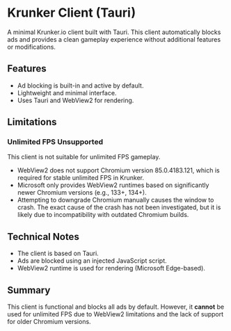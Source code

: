 # Krunker Client (Tauri)

A minimal Krunker.io client built with Tauri. This client automatically blocks ads and provides a clean gameplay experience without additional features or modifications.

## Features

- Ad blocking is built-in and active by default.
- Lightweight and minimal interface.
- Uses Tauri and WebView2 for rendering.

## Limitations

### Unlimited FPS Unsupported

This client is not suitable for unlimited FPS gameplay.

- WebView2 does not support Chromium version 85.0.4183.121, which is required for stable unlimited FPS in Krunker.
- Microsoft only provides WebView2 runtimes based on significantly newer Chromium versions (e.g., 133+, 134+).
- Attempting to downgrade Chromium manually causes the window to crash. The exact cause of the crash has not been investigated, but it is likely due to incompatibility with outdated Chromium builds.

## Technical Notes

- The client is based on Tauri.
- Ads are blocked using an injected JavaScript script.
- WebView2 runtime is used for rendering (Microsoft Edge-based).

## Summary

This client is functional and blocks all ads by default. However, it **cannot** be used for unlimited FPS due to WebView2 limitations and the lack of support for older Chromium versions.
